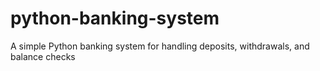# python-banking-system
A simple Python banking system for handling deposits, withdrawals, and balance checks
